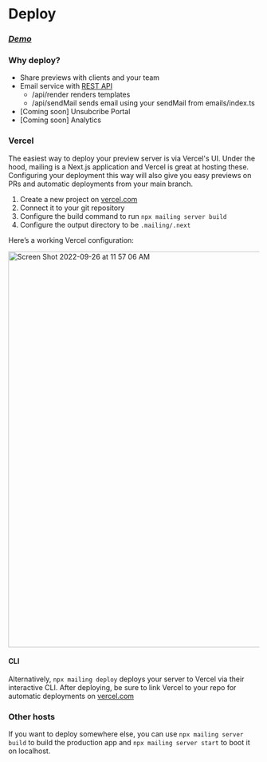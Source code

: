# Deploy

### _[Demo](http://demo.mailing.run/previews/AccountCreated/accountCreated)_

### Why deploy?

- Share previews with clients and your team
- Email service with [REST API](https://github.com/sofn-xyz/mailing#rest-api)
  - /api/render renders templates
  - /api/sendMail sends email using your sendMail from emails/index.ts
- [Coming soon] Unsubcribe Portal
- [Coming soon] Analytics

### Vercel

The easiest way to deploy your preview server is via Vercel's UI. Under the hood, mailing is a Next.js application and Vercel is great at hosting these. Configuring your deployment this way will also give you easy previews on PRs and automatic deployments from your main branch.

1. Create a new project on [vercel.com](https://vercel.com/)
2. Connect it to your git repository
3. Configure the build command to run `npx mailing server build`
4. Configure the output directory to be `.mailing/.next`

Here’s a working Vercel configuration:

<img width="793" alt="Screen Shot 2022-09-26 at 11 57 06 AM" src="https://user-images.githubusercontent.com/282016/192357879-a19ec556-00c3-49b6-883c-6ae55e8eff7f.png">

#### CLI

Alternatively, `npx mailing deploy` deploys your server to Vercel via their interactive CLI. After deploying, be sure to link Vercel to your repo for automatic deployments on [vercel.com](https://vercel.com/dashboard)

### Other hosts

If you want to deploy somewhere else, you can use `npx mailing server build` to build the production app and `npx mailing server start` to boot it on localhost.
